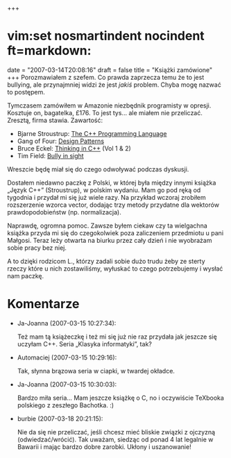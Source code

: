 +++
# vim:set nosmartindent nocindent ft=markdown:
date = "2007-03-14T20:08:16"
draft = false
title = "Książki zamówione"
+++
Porozmawiałem z szefem. Co prawda zaprzecza temu że to jest bullying, ale
przynajmniej widzi że jest _jakiś_ problem. Chyba mogę nazwać to postępem.

Tymczasem zamówiłem w Amazonie niezbędnik programisty w opresji. Kosztuje on,
bagatelka, £176. To jest tys... ale miałem nie przeliczać. Zresztą, firma
stawia. Zawartość:

  * Bjarne Stroustrup: [The C++ Programming Language](http://en.wikipedia.org/wiki/The_C%2B%2B_Programming_Language)
  * Gang of Four: [Design Patterns](http://en.wikipedia.org/wiki/Design_Patterns)
  * Bruce Eckel: [Thinking in C++](http://www.mindview.net/Books/TICPP/ThinkingInCPP2e.html) (Vol 1 &amp; 2)
  * Tim Field: [Bully in sight](http://www.successunlimited.co.uk/books/bismain.htm)

Wreszcie będę miał się do czego odwoływać podczas dyskusji.

Dostałem niedawno paczkę z Polski, w której była między innymi książka „Język
C++” (Stroustrup), w polskim wydaniu. Mam go pod ręką od tygodnia i przydał mi
się już wiele razy. Na przykład wczoraj zrobiłem rozszerzenie wzorca vector,
dodając trzy metody przydatne dla wektorów prawdopodobieństw (np.
normalizacja).

Naprawdę, ogromna pomoc. Zawsze byłem ciekaw czy ta wielgachna książka przyda
mi się do czegokolwiek poza zaliczeniem przedmiotu u pani Małgosi. Teraz leży
otwarta na biurku przez cały dzień i nie wyobrażam sobie pracy bez niej.

A to dzięki rodzicom L., którzy zadali sobie dużo trudu żeby ze sterty rzeczy
które u nich zostawiliśmy, wyłuskać to czego potrzebujemy i wysłać nam paczkę.

# Komentarze

* Ja-Joanna (2007-03-15 10:27:34): <p>Też mam tą książeczkę i też mi się już nie
  raz przydała jak jeszcze się uczyłam C++. Seria „Klasyka informatyki”,
  tak?</p>
* Automaciej (2007-03-15 10:29:16): <p>Tak, słynna brązowa seria w ciapki, w
  twardej okładce.</p>
* Ja-Joanna (2007-03-15 10:30:03): <p>Bardzo miła seria&#8230; Mam jeszcze
  książkę o C, no i oczywiście TeXbooka polskiego z zeszłego Bachotka. :)</p>
* burbie (2007-03-18 20:21:15): <p>Nie da się nie przeliczać, jeśli chcesz mieć
  bliskie związki z ojczyzną (odwiedzać/wrócić). Tak uważam, siedząc od ponad 4
  lat legalnie w Bawarii i mając bardzo dobre zarobki. Ukłony i uszanowanie!</p>
